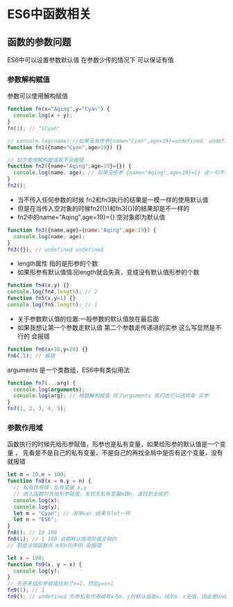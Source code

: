 # ES6中函数相关

## 函数的参数问题

ES6中可以设置参数默认值 在参数少传的情况下 可以保证有值

### 参数解构赋值

参数可以使用解构赋值

```js
function fn(x="Aqing",y="Cyan") {
  console.log(x + y);
}
fn(1); // "1Cyan"

// console.log(name);//如果没有传参{name="Cyan",age=19}=undefined  undefined不是对象 所以这一句会报错
function fn1({name="Cyan",age=19}) {}

// 如下使用解构赋值就不会报错
function fn2({name="Aqing",age=19}={}) {
  console.log(name, age); // 如果没传参 {name="Aqing",age=19}={} 这一句不会报错  会使用默认值
}
fn2(); 
```

- 当不传入任何参数的时候 fn2和fn3执行的结果是一模一样的使用默认值
- 但是在当传入空对象的时候fn2({})和fn3({})的结果却是不一样的
- fn2中的name="Aqing",age=19}={} 空对象即为默认值

```js
function fn3({name,age}={name:"Aqing",age:19}) {
  console.log(name, age);
}
fn3({}); // undefined undefined
```

- length属性  指的是形参的个数
- 如果形参有默认值情况length就会失真，变成没有默认值形参的个数

```js
function fn4(x,y) {}
console.log(fn4.length); // 2
function fn5(x,y=1) {}
console.log(fn5.length); // 1
```

- 关于参数默认值的位置:一般参数的默认值放在最后面
- 如果我想让第一个参数走默认值 第二个参数走传递进的实参 这么写显然是不行的 会报错

```js
function fn6(x=10,y=20) {}
fn6(,1); // 报错
```

arguments 是一个类数组，ES6中有类似用法

```js
function fn7(...arg) {
  console.log(arguments);
  console.log(arg); // 根据解构赋值 除了arguments 我们也可以这样拿 实参
}
fn7(1, 2, 3, 4, 5);
```

### 参数作用域

函数执行的时候先给形参赋值，形参也是私有变量，如果给形参的默认值是一个变量 ，
先看是不是自己的私有变量，不是自己的再找全局中是否有这个变量，没有就报错

```js
let m = 10,n = 100;
function fn8(x = m,y = n) {
  // 私有作用域：私有变量 x,y
  // 进入函数时先给形参赋值，发现无私有变量m跟n，遂找到全局的
  console.log(x);
  console.log(y);
  let m = "Cyan"; // 改用var 结果与let一样
  let n = "ES6";
}
fn8(); // 10 100
fn8(1); // 1 100 说明默认值用的是全局的
// 若是注销函数外 m和n的声明 会报错

let x = 100;
function fn9(x, y = x) {
  console.log(y);
}
// 先进来给形参赋值找到了x=1，然后y=x=1
fn9(1); // 1
fn9(); // undefined 形参私有作用域有x与m，y的默认值是x，找到x，x无值，因此是Undefined
```
